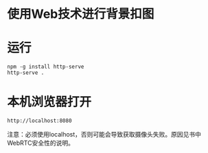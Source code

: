 # 使用Web技术进行背景扣图
# 运行
```
npm -g install http-serve
http-serve .
```
# 本机浏览器打开
```
http://localhost:8080
```
注意：必须使用localhost，否则可能会导致获取摄像头失败。原因见书中WebRTC安全性的说明。

